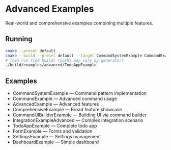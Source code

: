 # Advanced Examples

Real-world and comprehensive examples combining multiple features.

## Running

```bash
cmake --preset default
cmake --build --preset default --target CommandSystemExample CommandExample AdvancedExample ComprehensiveExample CommandUIBuilderExample IntegrationExampleAdvanced TodoAppExample FormExample SettingsExample DashboardExample
# Then run from build/ (paths may vary by generator)
./build/examples/advanced/TodoAppExample
```

## Examples

- CommandSystemExample — Command pattern implementation
- CommandExample — Advanced command usage
- AdvancedExample — Advanced features
- ComprehensiveExample — Broad feature showcase
- CommandUIBuilderExample — Building UI via command builder
- IntegrationExampleAdvanced — Complex integration scenario
- TodoAppExample — Complete todo app
- FormExample — Forms and validation
- SettingsExample — Settings management
- DashboardExample — Simple dashboard
